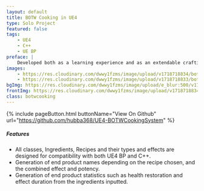 ```yaml
---
layout: default
title: BOTW Cooking in UE4
type: Solo Project
featured: false
tags:
    - UE4
    - C++
    - UE BP
preface: |
    Developed both as a learning experience and as an extendable crafting system that I can then adapt into future projects.
images:
    - https://res.cloudinary.com/dwwy1fzms/image/upload/v1718718834/botw1_cdijec.png
    - https://res.cloudinary.com/dwwy1fzms/image/upload/v1718718833/botw2_cw5i1g.png
bgImg: https://res.cloudinary.com/dwwy1fzms/image/upload/e_blur:500/v1718718834/botw1_cdijec.png
frontImg: https://res.cloudinary.com/dwwy1fzms/image/upload/v1718718834/botw1_cdijec.png
class: botwcooking
---
```


{% include pageButton.html buttonName="View On Github" url="https://github.com/hubba368/UE4-BOTWCookingSystem" %}

##### Features
* All classes, Ingredients, Recipes and their types and effects are designed for compatibility with both UE4 BP and C++.
* Generation of end product names depending on the recipe chosen, and the combined effect and potency.
* Generation of end product statistics such as health restoration and effect duration from the ingredients inputted.